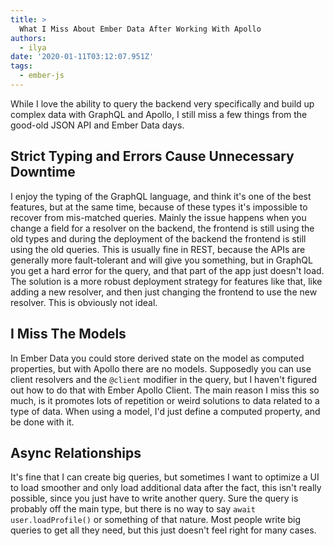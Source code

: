 ```yaml
---
title: >
  What I Miss About Ember Data After Working With Apollo
authors:
  - ilya
date: '2020-01-11T03:12:07.951Z'
tags:
  - ember-js
---
```

While I love the ability to query the backend very specifically and build up complex data with GraphQL and Apollo, I still miss a few things from the good-old JSON API and Ember Data days.

## Strict Typing and Errors Cause Unnecessary Downtime

I enjoy the typing of the GraphQL language, and think it's one of the best features, but at the same time, because of these types it's impossible to recover from mis-matched queries.
Mainly the issue happens when you change a field for a resolver on the backend, the frontend is still using the old types and during the deployment of the backend the frontend is still using the old queries. This is usually fine in REST, because the APIs are generally more fault-tolerant and will give you something, but in GraphQL you get a hard error for the query, and that part of the app just doesn't load. The solution is a more robust deployment strategy for features like that, like adding a new resolver, and then just changing the frontend to use the new resolver. This is obviously not ideal.

## I Miss The Models

In Ember Data you could store derived state on the model as computed properties, but with Apollo there are no models. Supposedly you can use client resolvers and the `@client` modifier in the query, but I haven't figured out how to do that with Ember Apollo Client. The main reason I miss this so much, is it promotes lots of repetition or weird solutions to data related to a type of data. When using a model, I'd just define a computed property, and be done with it.

## Async Relationships

It's fine that I can create big queries, but sometimes I want to optimize a UI to load smoother and only load additional data after the fact, this isn't really possible, since you just have to write another query. Sure the query is probably off the main type, but there is no way to say `await user.loadProfile()` or something of that nature. Most people write big queries to get all they need, but this just doesn't feel right for many cases.
    